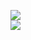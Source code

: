 [![](https://img.shields.io/badge/Made%20With-Github%20Spray-lightgrey.svg?style=for-the-badge&logo=github)](https://github.com/Annihil/github-spray#468)  
[![](https://i.imgur.com/2DrTn0Z.gif)](https://github.com/Annihil/github-spray)